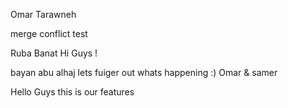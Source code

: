 
Omar Tarawneh

merge conflict test

Ruba Banat 
Hi Guys !

bayan abu alhaj 
lets fuiger out whats happening :)
Omar & samer 

Hello Guys this is our features


